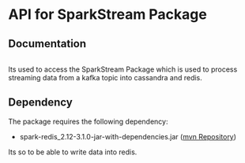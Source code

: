 # API for SparkStream Package

## Documentation
<img scr="assets/spark-api.png" />

Its used to access the SparkStream Package which is used to process streaming data from a kafka topic into cassandra and redis.
## Dependency
The package requires the following dependency:
- spark-redis_2.12-3.1.0-jar-with-dependencies.jar (<a href="https://mvnrepository.com/artifact/com.redislabs/spark-redis_2.12/3.1.0">mvn Repository</a>)

Its so to be able to write data into redis.